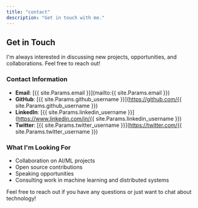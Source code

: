 ```yaml
---
title: "contact"
description: "Get in touch with me."
---
```


## Get in Touch

I'm always interested in discussing new projects, opportunities, and collaborations. Feel free to reach out!

### Contact Information

- **Email**: [{{ site.Params.email }}](mailto:{{ site.Params.email }})
- **GitHub**: [{{ site.Params.github_username }}](https://github.com/{{ site.Params.github_username }})
- **LinkedIn**: [{{ site.Params.linkedin_username }}](https://www.linkedin.com/in/{{ site.Params.linkedin_username }})
- **Twitter**: [{{ site.Params.twitter_username }}](https://twitter.com/{{ site.Params.twitter_username }})

### What I'm Looking For

- Collaboration on AI/ML projects
- Open source contributions
- Speaking opportunities
- Consulting work in machine learning and distributed systems

Feel free to reach out if you have any questions or just want to chat about technology!